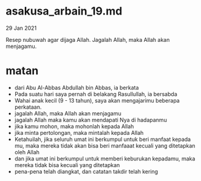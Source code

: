 # asakusa_arbain_19.md
29 Jan 2021

Resep nubuwah agar dijaga Allah.
Jagalah Allah, maka Allah akan menjagamu.

# matan
* dari Abu Al-Abbas Abdullah bin Abbas, ia berkata
* Pada suatu hari saya pernah di belakang Rasullullah, ia bersabda
* Wahai anak kecil (9 - 13 tahun), saya akan mengajarimu beberapa perkataan.
* jagalah Allah, maka Allah akan menjagamu
* jagalah Allah maka kamu akan mendapati Nya di hadapanmu
* jika kamu mohon, maka mohonlah kepada Allah
* jika minta pertolongan, maka mintalah kepada Allah
* Ketahuilah, jika seluruh umat ini berkumpul untuk beri manfaat kepada mu,
maka mereka tidak akan bisa beri manfaaat kecuali yang ditetapkan oleh Allah
* dan jika umat ini berkumpul untuk memberi keburukan kepadamu,
maka mereka tidak bisa kecuali yang ditetapkan
* pena-pena telah diangkat, dan catatan takdir telah kering
